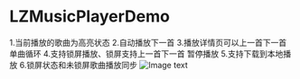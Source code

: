# LZMusicPlayerDemo
1.当前播放的歌曲为高亮状态 
2.自动播放下一首
3.播放详情页可以上一首下一首单曲循环 
4.支持锁屏播放、锁屏支持上一首下一首 暂停播放 
5.支持下载到本地播放
6.锁屏状态和未锁屏歌曲播放同步
![Image text](https://mmbiz.qpic.cn/mmbiz_gif/y0tTxZxTy826nAYmibVXV04ibbPI2WtFJulWrwPVqHBaX5HGaoP75HSgnuLOe6xjsKiaoarTh5shg6e8Z991ibyoZw/0?wx_fmt=gif)

